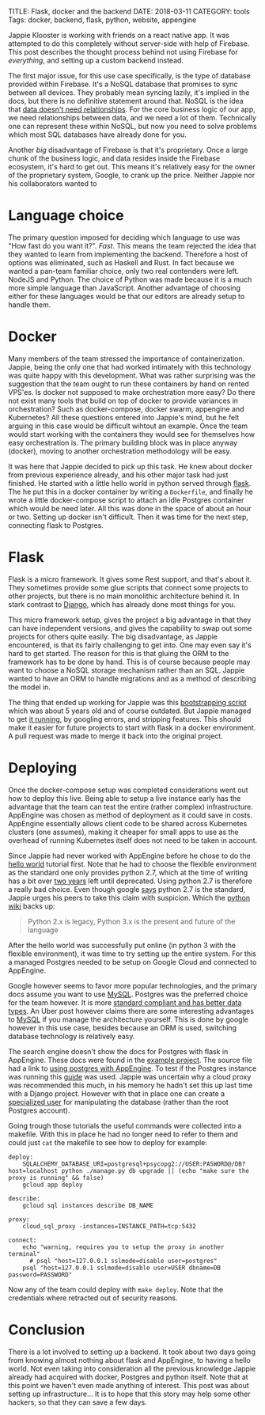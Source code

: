 TITLE: Flask, docker and the backend
DATE: 2018-03-11
CATEGORY: tools
Tags: docker, backend, flask, python, website, appengine

Jappie Klooster is working with friends on a react native app.
It was attempted to do this completely without server-side with help of Firebase.
This post describes the thought process behind not using Firebase for
*everything*, and setting up a custom backend instead.

The first major issue, for this use case specifically, is the type of database
provided within Firebase.
It's a NoSQL database that promises to sync between all devices.
They probably mean syncing lazily, it's implied in the docs,
but there is no definitive statement around that.
NoSQL is the idea that [data doesn't need relationships](http://www.monitis.com/blog/cc-in-review-the-key-differences-between-sql-and-nosql-dbs/).
For the core business logic of our app, we need relationships between data,
and we need a lot of them.
Technically one can represent these within NoSQL, but now you need to solve
problems which most SQL databases have already done for you.

Another *big* disadvantage of Firebase is that it's proprietary.
Once a large chunk of the business logic, and data resides inside the Firebase
ecosystem, it's hard to get out.
This means it's relatively easy for the owner of the proprietary system, Google,
to crank up the price.
Neither Jappie nor his collaborators wanted to 

# Language choice
The primary question imposed for deciding which language to use was
"How fast do you want it?".
*Fast*.
This means the team rejected the idea that they wanted to learn from implementing
the backend.
Therefore a host of options was eliminated, such as Haskell and Rust.
In fact because we wanted a pan-team familiar choice,
only two real contenders were left. NodeJS and Python.
The choice of Python was made because it is a much more simple
language than JavaScript.
Another advantage of choosing either for these languages would be that our
editors are already setup to handle them.

# Docker
Many members of the team stressed the importance of containerization.
Jappie, being the only one that had worked intimately with this technology
was quite happy with this development.
What was rather surprising was the suggestion that the team ought to run
these containers by hand on rented VPS'es.
Is docker not supposed to make orchestration more easy?
Do there not exist many tools that build on top of docker to provide variances
in orchestration? Such as docker-compose, docker swarm, appengine and Kubernetes?
All these questions entered into Jappie's mind,
but he felt arguing in this case would be difficult wihtout an example.
Once the team would start working with the containers they would see for
themselves how easy orchestration is.
The primary building block was in place anyway (docker), moving to another
orchestration methodology will be easy.

It was here that Jappie decided to pick up this task.
He knew about docker from previous experience already, and his other major task
had just finished.
He started with a little hello world in python served through [flask](http://flask.pocoo.org/).
The he put this in a docker container by writing a `Dockerfile`, and finally
he wrote a little docker-compose script to attach an idle Postgres container
which would be need later.
All this was done in the space of about an hour or two.
Setting up docker isn't difficult.
Then it was time for the next step, connecting flask to Postgres.

# Flask
Flask is a micro framework. 
It gives some Rest support, and that's about it.
They sometimes provide some glue scripts that connect some projects to other
projects, but there is no main monolithic architecture behind it.
In stark contrast to [Django](https://www.djangoproject.com/),
which has already done most things for you.

This micro framework setup, gives the project a big advantage in that they can
have independent versions, and gives the capability to swap out some projects
for others quite easily.
The big disadvantage, as Jappie encountered, is that its fairly challenging to get
into.
One may even say it's hard to get started.
The reason for this is that gluing the ORM to the framework has to be done by
hand.
This is of course because people may want to choose a NoSQL storage mechanism
rather than an SQL.
Jappie wanted to have an ORM to handle migrations and as a method of
describing the model in.

The thing that ended up working for Jappie was this
[bootstrapping script](https://github.com/davidism/basic_flask) which was about
5 years old and of course outdated.
But Jappie managed to get [it running](https://github.com/jappeace/basic_flask),
by googling errors, and stripping features.
This should make it easier for future projects to start with flask in a
docker environment.
A pull request was made to merge it back into the original project.

# Deploying
Once the docker-compose setup was completed considerations went out how to
deploy this live.
Being able to setup a live instance early has the advantage that the team can
test the entire (rather complex) infrastructure.
AppEngine was chosen as method of deployment as it could save in costs.
AppEngine essentially allows client code to be shared
across Kubernetes clusters (one assumes),
making it cheaper for small apps to use as the
overhead of running Kubernetes itself does not need to be taken in account.

Since Jappie had never worked with AppEngine before he chose to do the
[hello world](https://cloud.google.com/python/getting-started/hello-world)
tutorial first.
Note that he had to choose the flexible environment as the standard one only
provides python 2.7, which at the time of writing has a bit over
[two years](https://pythonclock.org/) left until deprecated.
Using python 2.7 is therefore a really bad choice.
Even though google [says](https://cloud.google.com/appengine/docs/the-appengine-environments)
python 2.7 is the standard,
Jappie urges his peers to take this claim with suspicion.
Which the [python wiki](https://wiki.python.org/moin/Python2orPython3) backs up:

> Python 2.x is legacy, Python 3.x is the present and future of the language

After the hello world was successfully put online
(in python 3 with the flexible environment),
it was time to try setting up the entire system.
For this a managed Postgres needed to be setup on Google Cloud and connected to
AppEngine.

Google however seems to favor more popular technologies,
and the primary docs assume you want to use [MySQL](https://cloud.google.com/python/getting-started/using-cloud-sql).
Postgres was the preferred choice for the team however.
It is more
[standard compliant and has better data types](https://www.quora.com/What-are-pros-and-cons-of-PostgreSQL-and-MySQL-With-respect-to-reliability-speed-scalability-and-features).
An Uber post however claims there are some interesting advantages
to [MySQL](https://eng.uber.com/mysql-migration/) if you manage the architecture
yourself.
This is done by google however in this use case,
besides because an ORM is used, switching database technology is relatively easy.

The search engine doesn't show the docs for Postgres with flask in AppEngine.
These docs were found in the [example project](https://github.com/GoogleCloudPlatform/python-docs-samples/tree/master/appengine/flexible).
The source file had a link to
[using postgres with AppEngine](https://cloud.google.com/appengine/docs/flexible/python/using-cloud-sql-postgres).
To test if the Postgres instance was running 
this [guide](https://cloud.google.com/sql/docs/postgres/connect-admin-proxy)
was used.
Jappie was uncertain why a cloud proxy was recommended this much,
in his memory he hadn't set this up last time with a Django project.
However with that in place one can create a
[specialized user](https://medium.com/@mohammedhammoud/postgresql-create-user-create-database-grant-privileges-access-aabb2507c0aa)
for manipulating the database (rather than the root Postgres account).

Going trough those tutorials the useful commands were collected into a
makefile. With this in place he had no longer need to refer to them
and could just `cat` the makefile to see how to deploy for example:

```make
deploy:
    SQLALCHEMY_DATABASE_URI=postgresql+psycopg2://USER:PASWORD@/DB?host=localhost python ./manage.py db upgrade || (echo "make sure the proxy is running" && false)
    gcloud app deploy

describe:
    gcloud sql instances describe DB_NAME

proxy:
    cloud_sql_proxy -instances=INSTANCE_PATH=tcp:5432

connect:
    echo "warning, requires you to setup the proxy in another terminal"
      # psql "host=127.0.0.1 sslmode=disable user=postgres"
    psql "host=127.0.0.1 sslmode=disable user=USER dbname=DB password=PASSWORD"
```

Now any of the team could deploy with `make deploy`. Note that the credentials
where retracted out of security reasons.

# Conclusion
There is a lot involved to setting up a backend.
It took about two days going from knowing almost nothing about flask and
AppEngine, to having a hello world.
Not even taking into consideration all the previous knowledge Jappie already
had acquired with docker, Postgres and python itself.
Note that at this point we haven't even made anything of interest.
This post was about setting up infrastructure...
It is to hope that this story may help some other hackers,
so that they can save a few days.
